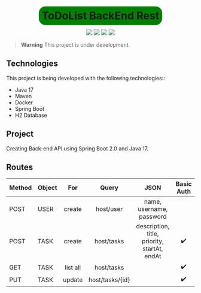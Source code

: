 <h1 align="center">
    <span style="background-color: green; border-radius: 18px; padding: 8px; marging: 2px;">ToDoList BackEnd Rest </span>
</h1>


<div align="center">

<img src="https://img.shields.io/github/languages/count/JRGGRoberto/todolistrcks">
<img src="https://img.shields.io/github/repo-size/JRGGRoberto/todolistrcks">
<img src="https://img.shields.io/github/last-commit/JRGGRoberto/todolistrcks"> <img src="https://img.shields.io/github/issues/JRGGRoberto/todolistrcks">

</div>


> **Warning** This project is under development.


## Technologies

This project is being developed with the following technologies::

* Java 17
* Maven
* Docker
* Spring Boot
* H2 Database

## Project

Creating Back-end API using Spring Boot 2.0 and Java 17.

## Routes


Method    |  Object  | For    | Query           | JSON                                         | Basic Auth
----------| :-----|:---------:|:---------------:|:--------------------------------------------:|:---------------:
POST      | USER  | create    | host/user       | name, username, password                     |              |
POST      | TASK  | create    | host/tasks      | description, title, priority, startAt, endAt | ✔️             |
GET       | TASK  | list all  | host/tasks      |                                              | ✔️             |
PUT       | TASK  | update    | host/tasks/{id} | <fields you want to change >                 | ✔️             |


